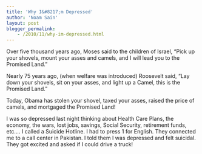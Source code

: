 ```yaml
---
title: 'Why I&#8217;m Depressed'
author: 'Noam Sain'
layout: post
blogger_permalink:
    - /2010/11/why-im-depressed.html
---
```


Over five thousand years ago, Moses said to the children of Israel, “Pick up your shovels, mount your asses and camels, and I will lead you to the Promised Land.”  
  
Nearly 75 years ago, (when welfare was introduced) Roosevelt said, “Lay down your shovels, sit on your asses, and light up a Camel, this is the Promised Land.”

Today, Obama has stolen your shovel, taxed your asses, raised the price of camels, and mortgaged the Promised Land!

I was so depressed last night thinking about Health Care Plans, the economy, the wars, lost jobs, savings, Social Security, retirement funds, etc…. I called a Suicide Hotline. I had to press 1 for English. They connected me to a call center in Pakistan. I told them I was depressed and felt suicidal. They got excited and asked if I could drive a truck!